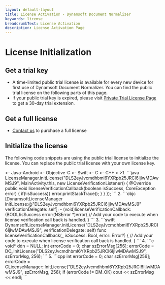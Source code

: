 ```yaml
---
layout: default-layout
title: License Activation - Dynamsoft Document Normalizer
keywords: license
breadcrumbText: License Activation
description: License Activation Page
---
```


# License Initialization

## Get a trial key

- A time-limited public trial license is available for every new device for first use of Dynamsoft Document Normalizer. You can find the public trial license on the following parts of this page.
- If your public trial key is expired, please visit <a href="https://www.dynamsoft.com/customer/license/trialLicense?product=ddn&utm_source=docs" target="_blank">Private Trial License Page</a> to get a 30-day trial extension.

## Get a full license

- [Contact us](https://www.dynamsoft.com/company/contact/)  to purchase a full license

## Initialize the license

The following code snippets are using the public trial license to initialize the license. You can replace the public trial license with your own license key.

<div class="sample-code-prefix"></div>
>- Java-Android
>- Objective-C
>- Swift
>- C
>- C++
>
>1. 
```java
LicenseManager.initLicense("DLS2eyJvcmdhbml6YXRpb25JRCI6IjIwMDAwMSJ9", MainActivity.this, new LicenseVerificationListener() {
   @Override
   public void licenseVerificationCallback(boolean isSuccess, CoreException error) {
          if(!isSuccess){
             error.printStackTrace();
          }
   }
});
```
2. 
```objc
[DynamsoftLicenseManager initLicense:@"DLS2eyJvcmdhbml6YXRpb25JRCI6IjIwMDAwMSJ9" verificationDelegate: self];
- (void)licenseVerificationCallback:(BOOL)isSuccess error:(NSError *)error{
   // Add your code to execute when license verification call back is handled.
}
```
3. 
```swift
DynamsoftLicenseManager.initLicense("DLS2eyJvcmdhbml6YXRpb25JRCI6IjIwMDAwMSJ9", verificationDelegate: self)
func licenseVerificationCallback(_ isSuccess: Bool, error: Error?) {
   // Add your code to execute when license verification call back is handled.
}
```
4. 
```c
void* ddn = NULL;
int errorCode = 0;
char szErrorMsg[256];
errorCode = DC_InitLicense("DLS2eyJvcmdhbml6YXRpb25JRCI6IjIwMDAwMSJ9", szErrorMsg, 256);
```
5. 
```cpp
int errorCode = 0;
char szErrorMsg[256];
errorCode = CLicenseManager::InitLicense("DLS2eyJvcmdhbml6YXRpb25JRCI6IjIwMDAwMSJ9", szErrorMsg, 256);
if (errorCode != DM_OK)
   cout << szErrorMsg << endl;
```
